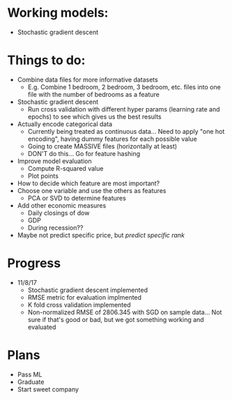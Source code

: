 # Working models:
- Stochastic gradient descent

# Things to do:
- Combine data files for more informative datasets
    - E.g. Combine 1 bedroom, 2 bedroom, 3 bedroom, etc. files into one file with the number of bedrooms as a feature
- Stochastic gradient descent
    - Run cross validation with different hyper params (learning rate and epochs) to see which gives us the best results 
- Actually encode categorical data
    - Currently being treated as continuous data... Need to apply "one hot encoding", having dummy features for each possible value
    - Going to create MASSIVE files (horizontally at least)
    - DON'T do this... Go for feature hashing
- Improve model evaluation
    - Compute R-squared value
    - Plot points
- How to decide which feature are most important?
- Choose one variable and use the others as features
    - PCA or SVD to determine features
- Add other economic measures
    - Daily closings of dow
    - GDP
    - During recession??
- Maybe not predict specific price, but *predict specific rank*

# Progress
- 11/8/17
    - Stochastic gradient descent implemented
    - RMSE metric for evaluation implmented
    - K fold cross validation implemented
    - Non-normalized RMSE of 2806.345 with SGD on sample data... Not sure if that's good or bad, but we got something working and evaluated

# Plans
- Pass ML
- Graduate
- Start sweet company